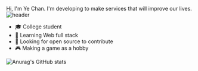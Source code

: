 
Hi, I'm Ye Chan. I'm developing to make services that will improve our lives.
![header](https://capsule-render.vercel.app/api?type=rect&color=gradient&height=1)
- :mortar_board: College student
- 🌱 Learning Web full stack
- 🤔 Looking for open source to contribute
- :video_game: Making a game as a hobby

<!--
**This Dynamic Image's from -> [Capsule-Render](https://github.com/kyechan99/capsule-render) - Press F5!**
-->

<!--

![footer](https://capsule-render.vercel.app/api?type=wave&color=gradient&height=150&section=footer)
-->
![Anurag's GitHub stats](https://github-readme-stats.vercel.app/api?username=Lib0823&show_icons=true&theme=radical)
